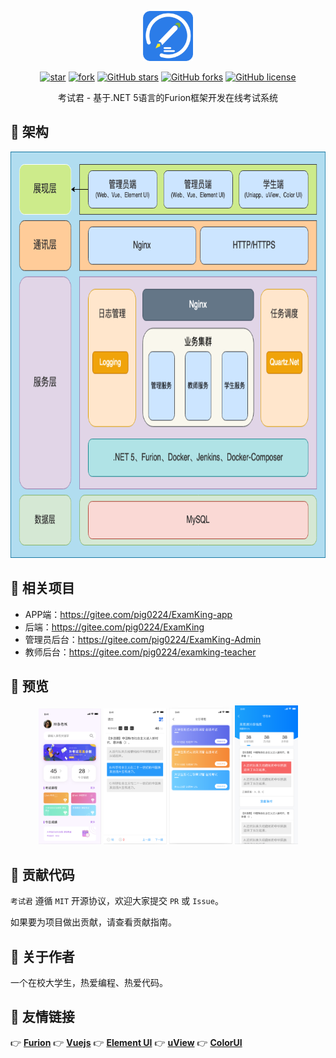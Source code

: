 <p></p>
<p></p>

<p align="center">
<img src="./imgs/logo.png" height="80"/>
</p>

<div align="center">

[![star](https://gitee.com/pig0224/ExamKing-Admin/badge/star.svg?theme=gvp)](https://gitee.com/pig0224/ExamKing-Admin/stargazers) 
[![fork](https://gitee.com/pig0224/ExamKing-Admin/badge/fork.svg?theme=gvp)](https://gitee.com/pig0224/ExamKing-Admin/members) 
[![GitHub stars](https://img.shields.io/github/stars/pig0224/ExamKing-Admin?logo=github)](https://github.com/pig0224/ExamKing-Admin/stargazers) 
[![GitHub forks](https://img.shields.io/github/forks/pig0224/ExamKing-Admin?logo=github)](https://github.com/pig0224/ExamKing-Admin/network) 
[![GitHub license](https://img.shields.io/github/license/pig0224/ExamKing-Admin)](https://gitee.com/pig0224/ExamKing-Admin/blob/master/LICENSE) 

</div>

<div align="center">

考试君 - 基于.NET 5语言的Furion框架开发在线考试系统

</div>

## 💐 架构

<p align="center">
<img src="./imgs/ExamKing-Diagram.png" height="650"/>
</p>

## 🍻 相关项目
- APP端：https://gitee.com/pig0224/ExamKing-app
- 后端：https://gitee.com/pig0224/ExamKing
- 管理员后台：https://gitee.com/pig0224/ExamKing-Admin
- 教师后台：https://gitee.com/pig0224/examking-teacher

## 🍖 预览

<p align="center">
<img src="./imgs/1.png" width="20%"/>
<img src="./imgs/2.png" width="20%"/>
<img src="./imgs/3.png" width="20%"/>
<img src="./imgs/4.png" width="20%"/>
</p>

## 🍻 贡献代码

`考试君` 遵循 `MIT` 开源协议，欢迎大家提交 `PR` 或 `Issue`。

如果要为项目做出贡献，请查看贡献指南。

## 🍚 关于作者

一个在校大学生，热爱编程、热爱代码。

## 🧆 友情链接

👉 **[Furion](https://gitee.com/monksoul/Furion)** 
👉 **[Vuejs](https://cn.vuejs.org/)** 
👉 **[Element UI](https://element.eleme.cn/)** 
👉 **[uView](https://uviewui.com/)** 
👉 **[ColorUI](https://www.color-ui.com/)** 